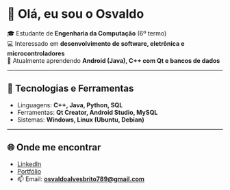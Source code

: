 # 👋 Olá, eu sou o Osvaldo

🎓 Estudante de **Engenharia da Computação** (6º termo)  
💻 Interessado em **desenvolvimento de software, eletrônica e microcontroladores**  
🌱 Atualmente aprendendo **Android (Java), C++ com Qt e bancos de dados**  

---

## 🔧 Tecnologias e Ferramentas
- Linguagens: **C++, Java, Python, SQL**  
- Ferramentas: **Qt Creator, Android Studio, MySQL**  
- Sistemas: **Windows, Linux (Ubuntu, Debian)**  

---

## 🌐 Onde me encontrar
- [LinkedIn]([https://www.linkedin.com](https://www.linkedin.com/in/osvaldo-alves-de-brito-457842252/]))  
- [Portfólio](https://github.com/osvaldo-alves-de-brito)  
- 📫 Email: **osvaldoalvesbrito789@gmail.com**

<!--
**osvaldo-alves-de-brito/osvaldo-alves-de-brito** is a ✨ _special_ ✨ repository because its `README.md` (this file) appears on your GitHub profile.

Here are some ideas to get you started:

- 🔭 I’m currently working on ...
- 🌱 I’m currently learning ...
- 👯 I’m looking to collaborate on ...
- 🤔 I’m looking for help with ...
- 💬 Ask me about ...
- 📫 How to reach me: ...
- 😄 Pronouns: ...
- ⚡ Fun fact: ...
-->
